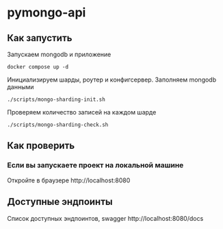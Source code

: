# pymongo-api

## Как запустить

Запускаем mongodb и приложение

```shell
docker compose up -d
```

Инициализируем шарды, роутер и конфигсервер. Заполняем mongodb данными

```shell
./scripts/mongo-sharding-init.sh 
```

Проверяем количество записей на каждом шарде

```shell
./scripts/mongo-sharding-check.sh 
```

## Как проверить

### Если вы запускаете проект на локальной машине

Откройте в браузере http://localhost:8080

## Доступные эндпоинты

Список доступных эндпоинтов, swagger http://localhost:8080/docs
